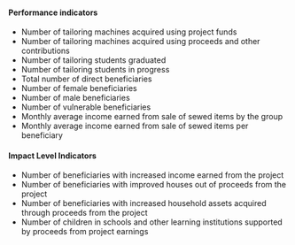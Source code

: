 #### Performance indicators
* Number of tailoring machines acquired using project funds
* Number of tailoring machines acquired using proceeds and other contributions
* Number of tailoring students graduated
* Number of tailoring students in progress
* Total number of direct beneficiaries
* Number of female beneficiaries
* Number of male beneficiaries
* Number of vulnerable beneficiaries
* Monthly average income earned from sale of sewed items by the group 
* Monthly average income earned from sale of sewed items per beneficiary

#### Impact Level Indicators
* Number of beneficiaries with increased income earned from the project
* Number of beneficiaries with improved houses out of proceeds from the project
* Number of beneficiaries with increased household assets acquired through proceeds from the project
* Number of children in schools and other learning institutions supported by proceeds from project earnings





